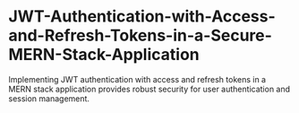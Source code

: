 # JWT-Authentication-with-Access-and-Refresh-Tokens-in-a-Secure-MERN-Stack-Application
Implementing JWT authentication with access and refresh tokens in a MERN stack application provides robust security for user authentication and session management.
